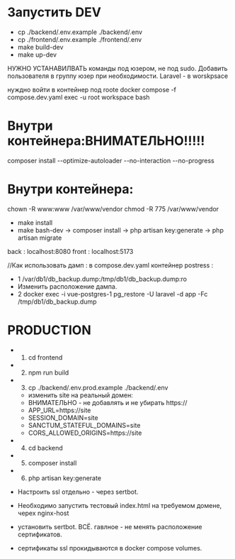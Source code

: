

# Запустить DEV

- cp ./backend/.env.example ./backend/.env
- cp ./frontend/.env.example ./frontend/.env
- make build-dev
- make up-dev

НУЖНО УСТАНАВИЛВАТЬ команды под юзером, не под sudo.
Добавить пользователя в группу юзер при необходимости.
Laravel - в worskpsace

нуждно войти в контейнер под roote
docker compose -f compose.dev.yaml exec -u root workspace bash
# Внутри контейнера:ВНИМАТЕЛЬНО!!!!!
composer install --optimize-autoloader --no-interaction --no-progress
# Внутри контейнера:
chown -R www:www /var/www/vendor
chmod -R 775 /var/www/vendor

- make install
- make bash-dev
  -> composer install
  -> php artisan key:generate
  -> php artisan migrate

back : localhost:8080
front : localhost:5173


//Как использовать дамп :
в compose.dev.yaml контейнер postress :
- 1 /var/db1/db_backup.dump:/tmp/db1/db_backup.dump:ro
- Изменить расположение дампа.
- 2 docker exec -i vue-postgres-1 pg_restore -U laravel -d app -Fc /tmp/db1/db_backup.dump


# PRODUCTION 
- 1. cd frontend
- 2. npm run build
- 3. cp ./backend/.env.prod.example ./backend/.env 
  - изменить site на реальный домен:
  - ВНИМАТЕЛЬНО - не добавлять и не убирать https://
  - APP_URL=https://site
  - SESSION_DOMAIN=site
  - SANCTUM_STATEFUL_DOMAINS=site
  - CORS_ALLOWED_ORIGINS=https://site
- 4. cd backend
- 5. composer install
- 6. php artisan key:generate

- Настроить ssl отдельно - через sertbot.
- Необходимо запустить тестовый index.html на требуемом домене, черех nginx-host 
- установить sertbot. ВСЁ. гавлное - не менять расположение сертификатов. 
- сертификаты ssl прокидываются в docker compose volumes. 

